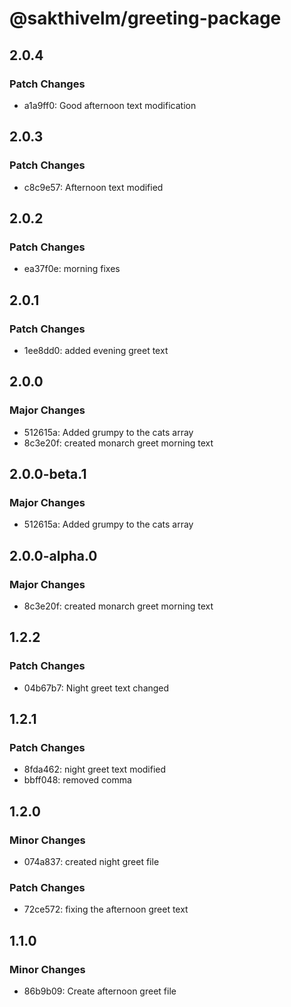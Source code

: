 # @sakthivelm/greeting-package

## 2.0.4

### Patch Changes

- a1a9ff0: Good afternoon text modification

## 2.0.3

### Patch Changes

- c8c9e57: Afternoon text modified

## 2.0.2

### Patch Changes

- ea37f0e: morning fixes

## 2.0.1

### Patch Changes

- 1ee8dd0: added evening greet text

## 2.0.0

### Major Changes

- 512615a: Added grumpy to the cats array
- 8c3e20f: created monarch greet morning text

## 2.0.0-beta.1

### Major Changes

- 512615a: Added grumpy to the cats array

## 2.0.0-alpha.0

### Major Changes

- 8c3e20f: created monarch greet morning text

## 1.2.2

### Patch Changes

- 04b67b7: Night greet text changed

## 1.2.1

### Patch Changes

- 8fda462: night greet text modified
- bbff048: removed comma

## 1.2.0

### Minor Changes

- 074a837: created night greet file

### Patch Changes

- 72ce572: fixing the afternoon greet text

## 1.1.0

### Minor Changes

- 86b9b09: Create afternoon greet file

